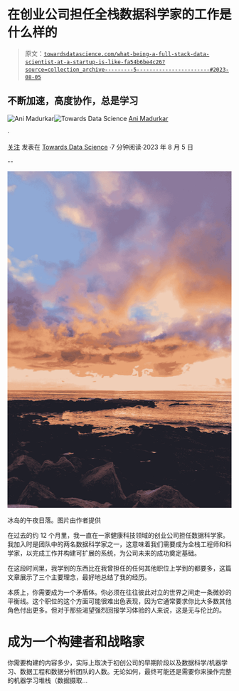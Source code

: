 # 在创业公司担任全栈数据科学家的工作是什么样的

> 原文：[`towardsdatascience.com/what-being-a-full-stack-data-scientist-at-a-startup-is-like-fa54b6be4c26?source=collection_archive---------5-----------------------#2023-08-05`](https://towardsdatascience.com/what-being-a-full-stack-data-scientist-at-a-startup-is-like-fa54b6be4c26?source=collection_archive---------5-----------------------#2023-08-05)

## 不断加速，高度协作，总是学习

[](https://animadurkar.medium.com/?source=post_page-----fa54b6be4c26--------------------------------)![Ani Madurkar](https://animadurkar.medium.com/?source=post_page-----fa54b6be4c26--------------------------------)[](https://towardsdatascience.com/?source=post_page-----fa54b6be4c26--------------------------------)![Towards Data Science](https://towardsdatascience.com/?source=post_page-----fa54b6be4c26--------------------------------) [Ani Madurkar](https://animadurkar.medium.com/?source=post_page-----fa54b6be4c26--------------------------------)

·

[关注](https://medium.com/m/signin?actionUrl=https%3A%2F%2Fmedium.com%2F_%2Fsubscribe%2Fuser%2Fc9b0adccc01d&operation=register&redirect=https%3A%2F%2Ftowardsdatascience.com%2Fwhat-being-a-full-stack-data-scientist-at-a-startup-is-like-fa54b6be4c26&user=Ani+Madurkar&userId=c9b0adccc01d&source=post_page-c9b0adccc01d----fa54b6be4c26---------------------post_header-----------) 发表在 [Towards Data Science](https://towardsdatascience.com/?source=post_page-----fa54b6be4c26--------------------------------) ·7 分钟阅读·2023 年 8 月 5 日[](https://medium.com/m/signin?actionUrl=https%3A%2F%2Fmedium.com%2F_%2Fvote%2Ftowards-data-science%2Ffa54b6be4c26&operation=register&redirect=https%3A%2F%2Ftowardsdatascience.com%2Fwhat-being-a-full-stack-data-scientist-at-a-startup-is-like-fa54b6be4c26&user=Ani+Madurkar&userId=c9b0adccc01d&source=-----fa54b6be4c26---------------------clap_footer-----------)

--

[](https://medium.com/m/signin?actionUrl=https%3A%2F%2Fmedium.com%2F_%2Fbookmark%2Fp%2Ffa54b6be4c26&operation=register&redirect=https%3A%2F%2Ftowardsdatascience.com%2Fwhat-being-a-full-stack-data-scientist-at-a-startup-is-like-fa54b6be4c26&source=-----fa54b6be4c26---------------------bookmark_footer-----------)![](img/86e0f312151461ab58dc22586c412ea6.png)

冰岛的午夜日落。图片由作者提供

在过去的约 12 个月里，我一直在一家健康科技领域的创业公司担任数据科学家。我加入时是团队中的两名数据科学家之一，这意味着我们需要成为全栈工程师和科学家，以完成工作并构建可扩展的系统，为公司未来的成功奠定基础。

在这段时间里，我学到的东西比在我曾担任的任何其他职位上学到的都要多，这篇文章展示了三个主要理念，最好地总结了我的经历。

本质上，你需要成为一个矛盾体。你必须在往往彼此对立的世界之间走一条微妙的平衡线。这个职位的这个方面可能很难出色表现，因为它通常要求你比大多数其他角色付出更多。但对于那些渴望强烈回报学习体验的人来说，这是无与伦比的。

# 成为一个构建者和战略家

你需要构建的内容多少，实际上取决于初创公司的早期阶段以及数据科学/机器学习、数据工程和数据分析团队的人数。无论如何，最终可能还是需要你来操作完整的机器学习堆栈（数据摄取...
